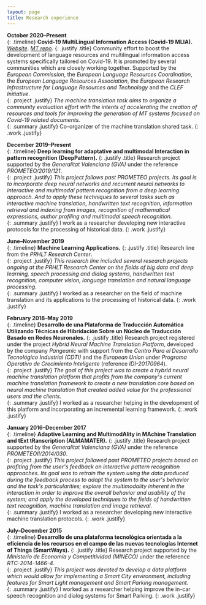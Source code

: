 ```yaml
---
layout: page
title: Research experience
---
```


**October 2020&ndash;Present** <br />
{: .timeline}
**Covid-19 MultiLingual Information Access (Covid-19 MLIA).** *[Website](http://eval.covid19-mlia.eu/)*. *[MT repo](https://github.com/midobal/covid19mlia-mt-task)*.
{: .justify .title}
Community effort to boost the development of language resources and multilingual information access systems specifically tailored on Covid-19. It is promoted by several communities which are closely working together. Supported by the *European Commission*, the *European Language Resources Coordination*, the *European Language Resources Association*, the *European Research Infrastructure for Language Resources and Technology* and the *CLEF Initiative*.<br />
{: .project .justify}
*The machine translation task aims to organize a community evaluation effort with the intents of accelerating the creation of resources and tools for improving the generation of MT systems focused on Covid-19 related documents.* <br />
{: .summary .justify}
Co-organizer of the machine translation shared task.
{: .work .justify}

**December 2019&ndash;Present** <br />
{: .timeline}
**Deep learning for adaptative and multimodal Interaction in pattern recognition (DeepPattern).**
{: .justify .title}
Research project supported by the *Generalitat Valenciana (GVA)* under the reference *PROMETEO/2019/121*. <br />
{: .project .justify}
*This project follows past PROMETEO projects. Its goal is to incorporate deep neural networks and recurrent neural networks to interactive and multimodal pattern recognition from a deep learning approach. And to apply these techniques to several tasks such as interactive machine translation, handwritten text recognition, information retrieval and indexing from images, recognition of mathematical expressions, author profiling and multimodal speech recognition.* <br />
{: .summary .justify}
I work as a researcher developing new interactive protocols for the processing of historical data.
{: .work .justify}

**June&ndash;November 2019** <br />
{: .timeline}
**Machine Learning Applications.**
{: .justify .title}
Research line from the *PRHLT Research Center*. <br />
{: .project .justify}
*This research line included several research projects ongoing at the PRHLT Research Center on the fields of big data and deep learning, speech processing and dialog systems, handwritten text recognition, computer vision, language translation and natural language processing.* <br />
{: .summary .justify}
I worked as a researcher on the field of machine translation and its applications to the processing of historical data.
{: .work .justify}

**February 2018&ndash;May 2019** <br />
{: .timeline}
**Desarrollo de una Plataforma de Traducción Automática Utilizando Técnicas de Hibridación Sobre un Núcleo de Traducción Basado en Redes Neuronales.**
{: .justify .title}
Research project registered under the project *Hybrid Neural Machine Translation Platform*, developed by the company *Pangeanic* with support from the *Centro Para el Desarrollo Tecnológico Industrial (CDTI)* and the *European Union* under *Programa Operativo de Crecimiento Inteligente* (reference *IDI-20170964*). <br />
{: .project .justify}
*The goal of this project was to create a hybrid neural machine translation platform that profits from the company's current machine translation framework to create a new translation core based on neural machine translation that created added value for the professional users and the clients.* <br />
{: .summary .justify}
I worked as a researcher helping in the development of this platform and incorporating an incremental learning framework.
{: .work .justify}

**January 2016&ndash;December 2017** <br />
{: .timeline}
**Adaptive Learning and MultimodAlity in MAchine Translation and tExt tRanscription (ALMAMATER).**
{: .justify .title}
Research project supported by the *Generalitat Valenciana (GVA)* under the reference *PROMETEOII/2014/030*. <br />
{: .project .justify}
*This project followed past PROMETEO projects based on profiting from the user's feedback on interactive pattern recognition approaches. Its goal was to retrain the system using the data produced during the feedback process to adapt the system to the user's behavior and the task's particularities; explore the multimodality inherent in the interaction in order to improve the overall behavior and usability of the system; and apply the developed techniques to the fields of handwritten text recognition, machine translation and image retrieval.* <br />
{: .summary .justify}
I worked as a researcher developing new interactive machine translation protocols.
{: .work .justify}

**July&ndash;December 2015** <br />
{: .timeline}
**Desarrollo de una plataforma tecnológica orientada a la eficiencia de los recursos en el campo de las nuevas tecnologías Internet of Things (SmartWays).**
{: .justify .title}
Research project supported by the *Ministerio de Economía y Competitividad (MINECO)* under the reference *RTC-2014-1466-4*. <br />
{: .project .justify}
*This project was devoted to develop a data platform which would allow for implementing a Smart City environment, including features for Smart Light management and Smart Parking management.* <br />
{: .summary .justify}
I worked as a researcher helping improve the in-car speech recognition and dialog systems for Smart Parking.
{: .work .justify}
